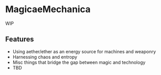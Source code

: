 # MagicaeMechanica

WIP

## Features
- Using aether/ether as an energy source for machines and weaponry
- Harnessing chaos and entropy
- Misc things that bridge the gap between magic and technology
- TBD
